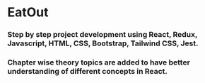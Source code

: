 # EatOut

### Step by step project development using React, Redux, Javascript, HTML, CSS, Bootstrap, Tailwind CSS, Jest.

### Chapter wise theory topics are added to have better understanding of different concepts in React. 
